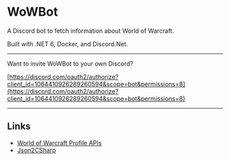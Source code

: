 # WoWBot
A Discord bot to fetch information about World of Warcraft.

Built with .NET 6, Docker, and Discord.Net.

---

Want to invite WoWBot to your own Discord?

[https://discord.com/oauth2/authorize?client_id=1064410926289260594&scope=bot&permissions=8](https://discord.com/oauth2/authorize?client_id=1064410926289260594&scope=bot&permissions=8)

---

## Links
- [World of Warcraft Profile APIs](https://develop.battle.net/documentation/world-of-warcraft/profile-apis)
- [Json2CSharp](https://json2csharp.com/)
